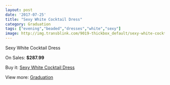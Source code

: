 ```yaml
---
layout: post
date: '2017-07-25'
title: "Sexy White Cocktail Dress"
category: Graduation
tags: ["evening","beaded","dresses","white","sexy"]
image: http://img.transblink.com/9019-thickbox_default/sexy-white-cocktail-dress.jpg
---
```

Sexy White Cocktail Dress

On Sales: **$287.99**
<a href="https://www.transblink.com/en/graduation/2958-sexy-white-cocktail-dress.html"><amp-img layout="responsive" width="600" height="600" src="//img.transblink.com/9019-thickbox_default/sexy-white-cocktail-dress.jpg" alt="Sexy White Cocktail Dress 0" /></a>
<a href="https://www.transblink.com/en/graduation/2958-sexy-white-cocktail-dress.html"><amp-img layout="responsive" width="600" height="600" src="//img.transblink.com/9022-thickbox_default/sexy-white-cocktail-dress.jpg" alt="Sexy White Cocktail Dress 1" /></a>
<a href="https://www.transblink.com/en/graduation/2958-sexy-white-cocktail-dress.html"><amp-img layout="responsive" width="600" height="600" src="//img.transblink.com/9021-thickbox_default/sexy-white-cocktail-dress.jpg" alt="Sexy White Cocktail Dress 2" /></a>
<a href="https://www.transblink.com/en/graduation/2958-sexy-white-cocktail-dress.html"><amp-img layout="responsive" width="600" height="600" src="//img.transblink.com/9020-thickbox_default/sexy-white-cocktail-dress.jpg" alt="Sexy White Cocktail Dress 3" /></a>

Buy it: [Sexy White Cocktail Dress](https://www.transblink.com/en/graduation/2958-sexy-white-cocktail-dress.html "Sexy White Cocktail Dress")

View more: [Graduation](https://www.transblink.com/en/7-graduation "Graduation")